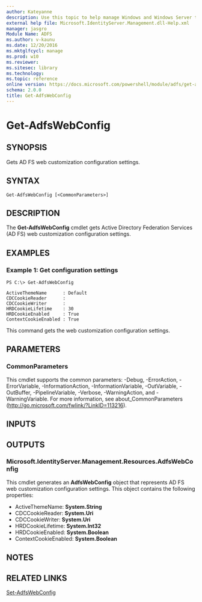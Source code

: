 ```yaml
---
author: Kateyanne
description: Use this topic to help manage Windows and Windows Server technologies with Windows PowerShell.
external help file: Microsoft.IdentityServer.Management.dll-Help.xml
manager: jasgro
Module Name: ADFS
ms.author: v-kaunu
ms.date: 12/20/2016
ms.mktglfcycl: manage
ms.prod: w10
ms.reviewer: 
ms.sitesec: library
ms.technology: 
ms.topic: reference
online version: https://docs.microsoft.com/powershell/module/adfs/get-adfswebconfig?view=windowsserver2016-ps&wt.mc_id=ps-gethelp
schema: 2.0.0
title: Get-AdfsWebConfig
---
```


# Get-AdfsWebConfig

## SYNOPSIS
Gets AD FS web customization configuration settings.

## SYNTAX

```
Get-AdfsWebConfig [<CommonParameters>]
```

## DESCRIPTION
The **Get-AdfsWebConfig** cmdlet gets Active Directory Federation Services (AD FS) web customization configuration settings.

## EXAMPLES

### Example 1: Get configuration settings
```
PS C:\> Get-AdfsWebConfig

ActiveThemeName      : Default
CDCCookieReader      :
CDCCookieWriter      :
HRDCookieLifetime    : 30
HRDCookieEnabled     : True
ContextCookieEnabled : True
```

This command gets the web customization configuration settings.

## PARAMETERS

### CommonParameters
This cmdlet supports the common parameters: -Debug, -ErrorAction, -ErrorVariable, -InformationAction, -InformationVariable, -OutVariable, -OutBuffer, -PipelineVariable, -Verbose, -WarningAction, and -WarningVariable. For more information, see about_CommonParameters (http://go.microsoft.com/fwlink/?LinkID=113216).

## INPUTS

## OUTPUTS

### Microsoft.IdentityServer.Management.Resources.AdfsWebConfig
This cmdlet generates an **AdfsWebConfig** object that represents AD FS web customization configuration settings.
This object contains the following properties: 

- ActiveThemeName: **System.String**
- CDCCookieReader: **System.Uri**
- CDCCookieWriter: **System.Uri**
- HRDCookieLifetime: **System.Int32**
- HRDCookieEnabled: **System.Boolean**
- ContextCookieEnabled: **System.Boolean**

## NOTES

## RELATED LINKS

[Set-AdfsWebConfig](./Set-AdfsWebConfig.md)

